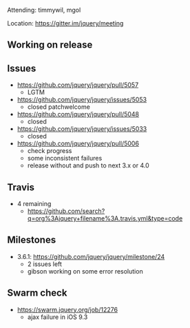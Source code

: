 Attending: timmywil, mgol

Location: https://gitter.im/jquery/meeting

## Working on release

## Issues
* https://github.com/jquery/jquery/pull/5057
	- LGTM
* https://github.com/jquery/jquery/issues/5053
	- closed patchwelcome
* https://github.com/jquery/jquery/pull/5048
	- closed
* https://github.com/jquery/jquery/issues/5033 
	- closed
* https://github.com/jquery/jquery/pull/5006
	- check progress
	- some inconsistent failures
	- release without and push to next 3.x or 4.0

## Travis
* 4 remaining
	- https://github.com/search?q=org%3Ajquery+filename%3A.travis.yml&type=code 

## Milestones
* 3.6.1: https://github.com/jquery/jquery/milestone/24
	- 2 issues left
	- gibson working on some error resolution

## Swarm check
* https://swarm.jquery.org/job/12276 
	- ajax failure in iOS 9.3
